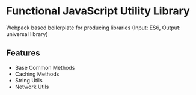 # Functional JavaScript Utility Library

Webpack based boilerplate for producing libraries (Input: ES6, Output: universal library)

## Features

* Base Common Methods
* Caching Methods
* String Utils
* Network Utils
